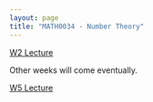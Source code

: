 ```yaml
---
layout: page
title: "MATH0034 - Number Theory"
---
```

<a href="/34/W2">W2 Lecture</a>

<p> Other weeks will come eventually. </p>

<a href="/34/W5">W5 Lecture</a>
